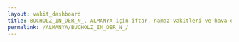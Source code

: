 ```yaml
---
layout: vakit_dashboard
title: BUCHOLZ_IN_DER_N_, ALMANYA için iftar, namaz vakitleri ve hava durumu - ilçe/eyalet seç
permalink: /ALMANYA/BUCHOLZ_IN_DER_N_/
---
```


<script type="text/javascript">
  var GLOBAL_COUNTRY = 'ALMANYA';
  var GLOBAL_CITY = 'BUCHOLZ_IN_DER_N_';
  var GLOBAL_STATE = '';
  var lat = 72;
  var lon = 21;
</script>

